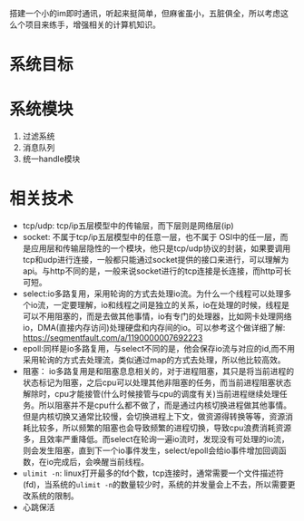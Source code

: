 搭建一个小的im即时通讯，听起来挺简单，但麻雀虽小，五脏俱全，所以考虑这么个项目来练手，增强相关的计算机知识。

# 系统目标

# 系统模块

1. 过滤系统
2. 消息队列
3. 统一handle模块

# 相关技术

- tcp/udp: tcp/ip五层模型中的传输层，而下层则是网络层(ip)
- socket: 不属于tcp/ip五层模型中的任意一层，也不属于 OSI中的任一层，而是应用层和传输层隐性的一个模块，他只是tcp/udp协议的封装，如果要调用tcp和udp进行连接，一般都只能通过socket提供的接口来进行，可以理解为api。与http不同的是，一般来说socket进行的tcp连接是长连接，而http可长可短。
- select:io多路复用，采用轮询的方式去处理io流。为什么一个线程可以处理多个io流，一定要理解，io和线程之间是独立的关系，io在处理的时候，线程是可以不用阻塞的，而是去做其他事情，io有专门的处理器，比如网卡处理网络io，DMA(直接内存访问)处理硬盘和内存间的io。可以参考这个做详细了解: https://segmentfault.com/a/1190000007692223
- epoll:同样是io多路复用，与select不同的是，他会保存io流与对应的id,而不用采用轮询的方式去处理流，类似通过map的方式去处理，所以他比较高效。
- 阻塞： io多路复用是和阻塞息息相关的，对于进程阻塞，其只是将当前进程的状态标记为阻塞，之后cpu可以处理其他非阻塞的任务，而当前进程阻塞状态解除时，cpu才能接管(什么时候接管与cpu的调度有关)当前进程继续处理任务。所以阻塞并不是cpu什么都不做了，而是通过内核切换进程做其他事情。但是内核切换又通常比较慢，会切换进程上下文，做资源得转换等等，资源消耗比较多，所以频繁的阻塞也会导致频繁的进程切换，导致cpu浪费消耗资源多，且效率严重降低。而select在轮询一遍io流时，发现没有可处理的io流，则会发生阻塞，直到下一个io事件发生，select/epoll会给io事件增加回调函数，在io完成后，会唤醒当前线程。
- `ulimit -n`: linux打开最多的fd个数，tcp连接时，通常需要一个文件描述符(fd)，当系统的`ulimit -n`的数量较少时，系统的并发量会上不去，所以需要更改系统的限制。
- 心跳保活